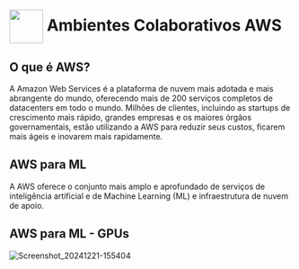 <h1>
     <img align="center" width="60px" src="https://hermes.dio.me/courses/badge/dabc8205-4a91-473c-acbd-b310d8db3df2.png">
    <span>Ambientes Colaborativos AWS</span>
</h1>

## O que é AWS?  
A Amazon Web Services é a plataforma de nuvem mais adotada e mais abrangente do mundo, oferecendo mais de 200 serviços completos de datacenters em todo o mundo. Milhões de clientes, incluindo as startups de crescimento mais rápido, grandes empresas e os maiores órgãos governamentais, estão utilizando a AWS para reduzir seus custos, ficarem mais ágeis e inovarem mais rapidamente.

## AWS para ML
A AWS oferece o conjunto mais amplo e aprofundado de serviços de inteligência artificial e de Machine Learning (ML) e infraestrutura de nuvem de apoio.

## AWS para ML - GPUs

![Screenshot_20241221-155404](https://github.com/user-attachments/assets/8163221b-2af5-4710-9d5c-322cfe16c93e)


